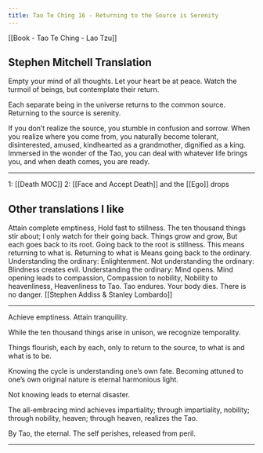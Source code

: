 ```yaml
---
title: Tao Te Ching 16 - Returning to the Source is Serenity
---
```

[[Book - Tao Te Ching - Lao Tzu]]

## Stephen Mitchell Translation
Empty your mind of all thoughts.
Let your heart be at peace.
Watch the turmoil of beings,
but contemplate their return.

Each separate being in the universe
returns to the common source.
Returning to the source is serenity.

If you don’t realize the source,
you stumble in confusion and sorrow.
When you realize where you come from,
you naturally become tolerant,
disinterested, amused,
kindhearted as a grandmother,
dignified as a king.
Immersed in the wonder of the Tao,
you can deal with whatever life brings you,
and when death comes, you are ready.

-------------------

1: [[Death MOC]]
2: [[Face and Accept Death]] and the [[Ego]] drops

## Other translations I like
Attain complete emptiness, Hold fast to stillness.
The ten thousand things stir about; I only watch for their going back. Things grow and grow, But each goes back to its root.
Going back to the root is stillness. This means returning to what is. Returning to what is Means going back to the ordinary.
Understanding the ordinary: Enlightenment. Not understanding the ordinary: Blindness creates evil. Understanding the ordinary: Mind opens. Mind opening leads to compassion, Compassion to nobility, Nobility to heavenliness, Heavenliness to Tao.
Tao endures. Your body dies. There is no danger. [[Stephen Addiss & Stanley Lombardo]]

-------------------

Achieve emptiness.
Attain tranquility.

While the ten thousand things
arise in unison,
we recognize temporality.

Things flourish, each by each,
only to return to the source,
to what is and what is to be.

Knowing the cycle is understanding one’s own fate.
Becoming attuned to one’s own original nature
is eternal harmonious light.

Not knowing
leads to eternal disaster.

The all-embracing mind
achieves impartiality;
through impartiality, nobility;
through nobility, heaven;
through heaven, realizes the Tao.

By Tao, the eternal.
The self perishes,
released from peril.

-------------------